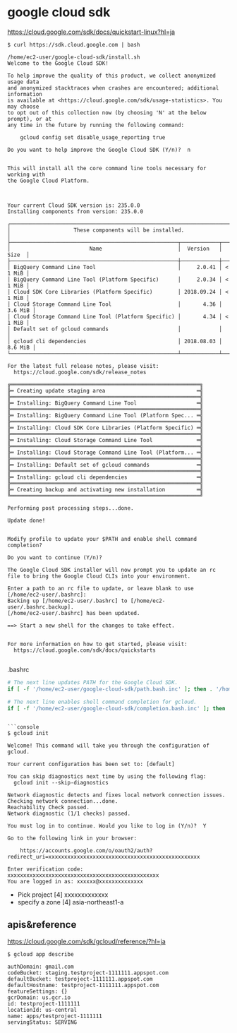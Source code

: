 # google cloud sdk

https://cloud.google.com/sdk/docs/quickstart-linux?hl=ja


```console
$ curl https://sdk.cloud.google.com | bash
```

```
/home/ec2-user/google-cloud-sdk/install.sh
Welcome to the Google Cloud SDK!

To help improve the quality of this product, we collect anonymized usage data
and anonymized stacktraces when crashes are encountered; additional information
is available at <https://cloud.google.com/sdk/usage-statistics>. You may choose
to opt out of this collection now (by choosing 'N' at the below prompt), or at
any time in the future by running the following command:

    gcloud config set disable_usage_reporting true

Do you want to help improve the Google Cloud SDK (Y/n)?  n


This will install all the core command line tools necessary for working with
the Google Cloud Platform.



Your current Cloud SDK version is: 235.0.0
Installing components from version: 235.0.0

┌────────────────────────────────────────────────────────────────────────────┐
│                    These components will be installed.                     │
├─────────────────────────────────────────────────────┬────────────┬─────────┤
│                         Name                        │  Version   │   Size  │
├─────────────────────────────────────────────────────┼────────────┼─────────┤
│ BigQuery Command Line Tool                          │     2.0.41 │ < 1 MiB │
│ BigQuery Command Line Tool (Platform Specific)      │     2.0.34 │ < 1 MiB │
│ Cloud SDK Core Libraries (Platform Specific)        │ 2018.09.24 │ < 1 MiB │
│ Cloud Storage Command Line Tool                     │       4.36 │ 3.6 MiB │
│ Cloud Storage Command Line Tool (Platform Specific) │       4.34 │ < 1 MiB │
│ Default set of gcloud commands                      │            │         │
│ gcloud cli dependencies                             │ 2018.08.03 │ 8.6 MiB │
└─────────────────────────────────────────────────────┴────────────┴─────────┘

For the latest full release notes, please visit:
  https://cloud.google.com/sdk/release_notes

╔════════════════════════════════════════════════════════════╗
╠═ Creating update staging area                             ═╣
╠════════════════════════════════════════════════════════════╣
╠═ Installing: BigQuery Command Line Tool                   ═╣
╠════════════════════════════════════════════════════════════╣
╠═ Installing: BigQuery Command Line Tool (Platform Spec... ═╣
╠════════════════════════════════════════════════════════════╣
╠═ Installing: Cloud SDK Core Libraries (Platform Specific) ═╣
╠════════════════════════════════════════════════════════════╣
╠═ Installing: Cloud Storage Command Line Tool              ═╣
╠════════════════════════════════════════════════════════════╣
╠═ Installing: Cloud Storage Command Line Tool (Platform... ═╣
╠════════════════════════════════════════════════════════════╣
╠═ Installing: Default set of gcloud commands               ═╣
╠════════════════════════════════════════════════════════════╣
╠═ Installing: gcloud cli dependencies                      ═╣
╠════════════════════════════════════════════════════════════╣
╠═ Creating backup and activating new installation          ═╣
╚════════════════════════════════════════════════════════════╝

Performing post processing steps...done.

Update done!


Modify profile to update your $PATH and enable shell command
completion?

Do you want to continue (Y/n)?

The Google Cloud SDK installer will now prompt you to update an rc
file to bring the Google Cloud CLIs into your environment.

Enter a path to an rc file to update, or leave blank to use
[/home/ec2-user/.bashrc]:
Backing up [/home/ec2-user/.bashrc] to [/home/ec2-user/.bashrc.backup].
[/home/ec2-user/.bashrc] has been updated.

==> Start a new shell for the changes to take effect.


For more information on how to get started, please visit:
  https://cloud.google.com/sdk/docs/quickstarts


```

.bashrc
```bash
# The next line updates PATH for the Google Cloud SDK.
if [ -f '/home/ec2-user/google-cloud-sdk/path.bash.inc' ]; then . '/home/ec2-user/google-cloud-sdk/path.bash.inc'; fi

# The next line enables shell command completion for gcloud.
if [ -f '/home/ec2-user/google-cloud-sdk/completion.bash.inc' ]; then . '/home/ec2-user/google-cloud-sdk/completion.bash.inc'; fi
```


```

```console
$ gcloud init
```

```
Welcome! This command will take you through the configuration of gcloud.

Your current configuration has been set to: [default]

You can skip diagnostics next time by using the following flag:
  gcloud init --skip-diagnostics

Network diagnostic detects and fixes local network connection issues.
Checking network connection...done.
Reachability Check passed.
Network diagnostic (1/1 checks) passed.

You must log in to continue. Would you like to log in (Y/n)?  Y

Go to the following link in your browser:

    https://accounts.google.com/o/oauth2/auth?redirect_uri=xxxxxxxxxxxxxxxxxxxxxxxxxxxxxxxxxxxxxxxxxxxxxxxx
```
```
Enter verification code: xxxxxxxxxxxxxxxxxxxxxxxxxxxxxxxxxxxxxxxxxxxxxxxx
You are logged in as: xxxxxx@xxxxxxxxxxxxxx
```

- Pick project [4] xxxxxxxxxxxxx
- specify a zone  [4] asia-northeast1-a


apis&reference
-------------

https://cloud.google.com/sdk/gcloud/reference/?hl=ja


```
$ gcloud app describe

authDomain: gmail.com
codeBucket: staging.testproject-1111111.appspot.com
defaultBucket: testproject-1111111.appspot.com
defaultHostname: testproject-1111111.appspot.com
featureSettings: {}
gcrDomain: us.gcr.io
id: testproject-1111111
locationId: us-central
name: apps/testproject-1111111
servingStatus: SERVING
```

